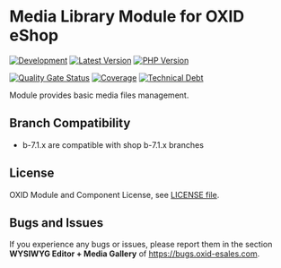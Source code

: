 # Media Library Module for OXID eShop

[![Development](https://github.com/OXID-eSales/media-library-module/actions/workflows/push_module_71x.yml/badge.svg?branch=b-7.1.x)](https://github.com/OXID-eSales/media-library-module/actions/workflows/push_module_71x.yml)
[![Latest Version](https://img.shields.io/packagist/v/OXID-eSales/media-library-module?logo=composer&label=latest&include_prereleases&color=orange)](https://packagist.org/packages/oxid-esales/media-library-module)
[![PHP Version](https://img.shields.io/packagist/php-v/oxid-esales/media-library-module)](https://github.com/oxid-esales/media-library-module)

[![Quality Gate Status](https://sonarcloud.io/api/project_badges/measure?project=OXID-eSales_media-library-module&metric=alert_status)](https://sonarcloud.io/dashboard?id=OXID-eSales_media-library-module)
[![Coverage](https://sonarcloud.io/api/project_badges/measure?project=OXID-eSales_media-library-module&metric=coverage)](https://sonarcloud.io/dashboard?id=OXID-eSales_media-library-module)
[![Technical Debt](https://sonarcloud.io/api/project_badges/measure?project=OXID-eSales_media-library-module&metric=sqale_index)](https://sonarcloud.io/dashboard?id=OXID-eSales_media-library-module)

Module provides basic media files management.

## Branch Compatibility

* b-7.1.x are compatible with shop b-7.1.x branches

## License

OXID Module and Component License, see [LICENSE file](LICENSE).

## Bugs and Issues

If you experience any bugs or issues, please report them in the section **WYSIWYG Editor + Media Gallery** of https://bugs.oxid-esales.com.
